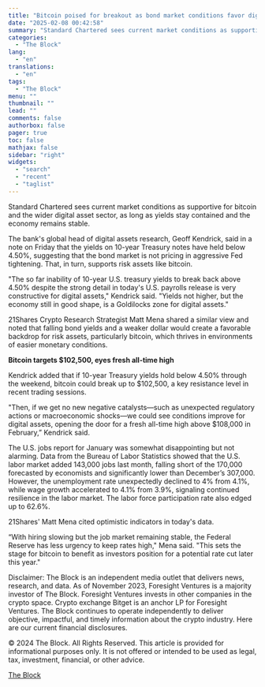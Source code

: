 ```yaml
---
title: "Bitcoin poised for breakout as bond market conditions favor digital assets, says Standard Chartered"
date: "2025-02-08 00:42:58"
summary: "Standard Chartered sees current market conditions as supportive for bitcoin and the wider digital asset sector, as long as yields stay contained and the economy remains stable.The bank's global head of digital assets research, Geoff Kendrick, said in a note on Friday that the yields on 10-year Treasury notes have..."
categories:
  - "The Block"
lang:
  - "en"
translations:
  - "en"
tags:
  - "The Block"
menu: ""
thumbnail: ""
lead: ""
comments: false
authorbox: false
pager: true
toc: false
mathjax: false
sidebar: "right"
widgets:
  - "search"
  - "recent"
  - "taglist"
---
```


Standard Chartered sees current market conditions as supportive for bitcoin and the wider digital asset sector, as long as yields stay contained and the economy remains stable.

The bank's global head of digital assets research, Geoff Kendrick, said in a note on Friday that the yields on 10-year Treasury notes have held below 4.50%, suggesting that the bond market is not pricing in aggressive Fed tightening. That, in turn, supports risk assets like bitcoin.

"The so far inability of 10-year U.S. treasury yields to break back above 4.50% despite the strong detail in today's U.S. payrolls release is very constructive for digital assets," Kendrick said. "Yields not higher, but the economy still in good shape, is a Goldilocks zone for digital assets."

21Shares Crypto Research Strategist Matt Mena shared a similar view and noted that falling bond yields and a weaker dollar would create a favorable backdrop for risk assets, particularly bitcoin, which thrives in environments of easier monetary conditions.

****Bitcoin targets $102,500, eyes fresh all-time high****

Kendrick added that if 10-year Treasury yields hold below 4.50% through the weekend, bitcoin could break up to $102,500, a key resistance level in recent trading sessions.

"Then, if we get no new negative catalysts—such as unexpected regulatory actions or macroeconomic shocks—we could see conditions improve for digital assets, opening the door for a fresh all-time high above $108,000 in February,” Kendrick said.

The U.S. jobs report for January was somewhat disappointing but not alarming. Data from the Bureau of Labor Statistics showed that the U.S. labor market added 143,000 jobs last month, falling short of the 170,000 forecasted by economists and significantly lower than December’s 307,000. However, the unemployment rate unexpectedly declined to 4% from 4.1%, while wage growth accelerated to 4.1% from 3.9%, signaling continued resilience in the labor market. The labor force participation rate also edged up to 62.6%.

21Shares' Matt Mena cited optimistic indicators in today's data.

“With hiring slowing but the job market remaining stable, the Federal Reserve has less urgency to keep rates high," Mena said. "This sets the stage for bitcoin to benefit as investors position for a potential rate cut later this year."

Disclaimer: The Block is an independent media outlet that delivers news, research, and data. As of November 2023, Foresight Ventures is a majority investor of The Block. Foresight Ventures invests in other companies in the crypto space. Crypto exchange Bitget is an anchor LP for Foresight Ventures. The Block continues to operate independently to deliver objective, impactful, and timely information about the crypto industry. Here are our current financial disclosures.

© 2024 The Block. All Rights Reserved. This article is provided for informational purposes only. It is not offered or intended to be used as legal, tax, investment, financial, or other advice.

[The Block](https://www.tradingview.com/news/the_block:67b16b72b094b:0-bitcoin-poised-for-breakout-as-bond-market-conditions-favor-digital-assets-says-standard-chartered/)
